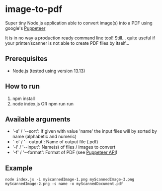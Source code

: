 # image-to-pdf
Super tiny Node.js application able to convert image(s) into a PDF using google's [Puppeteer](https://github.com/puppeteer/puppeteer/)

It is in no way a production ready command line tool! Still... quite useful if your printer/scanner is not able to create PDF files by itself...

## Prerequisites
- Node.js (tested using version 13.13)

## How to run
1. npm install
2. node index.js OR npm run run

## Available arguments
- '-s' / '--sort': If given with value 'name' the input files will by sorted by name (alphabetic and numeric)
- '-o' / '--output': Name of output file (.pdf)
- '-i' / '--input': Name(s) of files / images to convert
- '-f' / '--format': Format of PDF (see [Puppeteer API](https://pptr.dev/#?product=Puppeteer&version=v3.0.0&show=api-pagepdfoptions))

## Example

    node index.js -i myScannedImage-1.png myScannedImage-3.png myScannedImage-2.png -s name -o myScannedDocument.pdf
